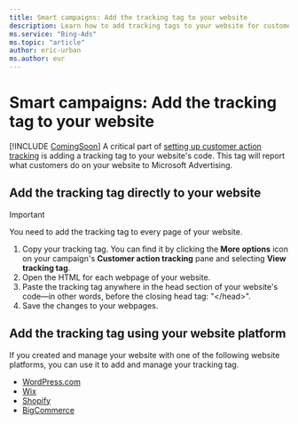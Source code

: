 ```yaml
---
title: Smart campaigns: Add the tracking tag to your website
description: Learn how to add tracking tags to your website for customer action tracking in smart campaigns.
ms.service: "Bing-Ads"
ms.topic: "article"
author: eric-urban
ms.author: eur
---
```


# Smart campaigns: Add the tracking tag to your website

[!INCLUDE [ComingSoon](./includes/ComingSoon.md)]
A critical part of [setting up customer action tracking](./hlp_BA_CONC_SmartCT_Intro.md) is adding a tracking tag to your website's code. This tag will report what customers do on your website to Microsoft Advertising.

## Add the tracking tag directly to your website

> [!IMPORTANT]
> You need to add the tracking tag to every page of your website.

1. Copy your tracking tag. You can find it by clicking the **More options** icon on your campaign's **Customer action tracking** pane and selecting **View tracking tag**.
1. Open the HTML for each webpage of your website.
1. Paste the tracking tag anywhere in the head section of your website's code—in other words, before the closing head tag: "&lt;/head&gt;".
1. Save the changes to your webpages.

## Add the tracking tag using your website platform

If you created and manage your website with one of the following website platforms, you can use it to add and manage your tracking tag.

- [WordPress.com](./hlp_BA_CONC_SmartCT_WebPlat_WordPress.md)
- [Wix](./hlp_BA_CONC_SmartCT_WebPlat_Wix.md)
- [Shopify](./hlp_BA_CONC_SmartCT_WebPlat_Shopify.md)
- [BigCommerce](./hlp_BA_CONC_SmartCT_WebPlat_BigComm.md)


